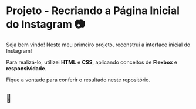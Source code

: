 # Projeto - Recriando a Página Inicial do Instagram :camera:

Seja bem vindo! Neste meu primeiro projeto, reconstruí a interface inicial do Instagram!

Para realizá-lo, utilizei **HTML** e **CSS**, aplicando conceitos de **Flexbox** e **responsividade**.

Fique a vontade para conferir o resultado neste repositório.

## :rocket:

